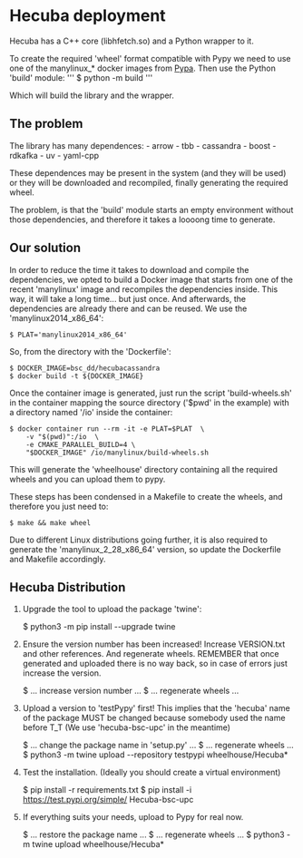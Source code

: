 Hecuba deployment
=================

Hecuba has a C++ core (libhfetch.so) and a Python wrapper to it.

To create the required 'wheel' format compatible with Pypy we need to use one of the manylinux_\* docker images from [Pypa](https://github.com/pypa/manylinux).
Then use the Python 'build' module:
'''
    $ python -m build
'''

Which will build the library and the wrapper.

The problem
-----------

The library has many dependences:
    - arrow
    - tbb
    - cassandra
    - boost
    - rdkafka
    - uv
    - yaml-cpp

These dependences may be present in the system (and they will be used) or they
will be downloaded and recompiled, finally generating the required wheel.

The problem, is that the 'build' module starts an empty environment without
those dependencies, and therefore it takes a loooong time to generate.

Our solution
------------

In order to reduce the time it takes to download and compile the dependencies,
we opted to build a Docker image that starts from one of the recent 'manylinux'
image and recompiles the dependencies inside. This way, it will take a long
time... but just once. And afterwards, the dependencies are already there and
can be reused.  We use the 'manylinux2014_x86_64':

    $ PLAT='manylinux2014_x86_64'

So, from the directory with the 'Dockerfile':

    $ DOCKER_IMAGE=bsc_dd/hecubacassandra
    $ docker build -t ${DOCKER_IMAGE}

Once the container image is generated, just run the script 'build-wheels.sh' in
the container mapping the source directory ('$pwd' in the example) with a
directory named '/io' inside the container:

    $ docker container run --rm -it -e PLAT=$PLAT  \
        -v "$(pwd)":/io  \
        -e CMAKE_PARALLEL_BUILD=4 \
        "$DOCKER_IMAGE" /io/manylinux/build-wheels.sh

This will generate the 'wheelhouse' directory containing all the required
wheels and you can upload them to pypy.

These steps has been condensed in a Makefile to create the wheels, and
therefore you just need to:

    $ make && make wheel

Due to different Linux distributions going further, it is also required to
generate the 'manylinux_2_28_x86_64' version, so update the Dockerfile and
Makefile accordingly.


Hecuba Distribution
-------------------

1) Upgrade the tool to upload the package 'twine':

    $ python3 -m pip install --upgrade twine

2) Ensure the version number has been increased! Increase VERSION.txt and other
   references. And regenerate wheels.
   REMEMBER that once generated and uploaded there is no way back, so in case
   of errors just increase the version.

    $ ... increase version number ...
    $ ... regenerate wheels ...

3) Upload a version to 'testPypy' first!
    This implies that the 'hecuba' name of the package MUST be changed because
    somebody used the name before T_T (We use 'hecuba-bsc-upc' in the meantime)

    $ ... change the package name in 'setup.py' ...
    $ ... regenerate wheels ...
    $ python3 -m twine upload --repository testpypi wheelhouse/Hecuba*


4) Test the installation.
    (Ideally you should create a virtual environment)

    $ pip install -r requirements.txt
    $ pip install -i https://test.pypi.org/simple/ Hecuba-bsc-upc

5) If everything suits your needs, upload to Pypy for real now.

    $ ... restore the package name ...
    $ ... regenerate wheels ...
    $ python3 -m twine upload wheelhouse/Hecuba*


